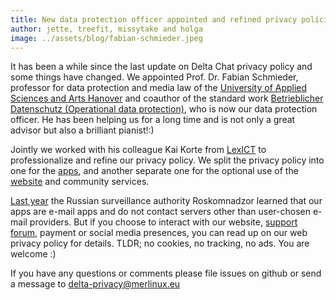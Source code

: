 ```yaml
---
title: New data protection officer appointed and refined privacy policies
author: jette, treefit, missytake and holga
image: ../assets/blog/fabian-schmieder.jpeg
---
```


It has been a while since the last update on Delta Chat privacy policy and some things have changed. We appointed Prof. Dr. Fabian Schmieder, professor for data protection and media law of the [University of Applied Sciences and Arts Hanover](https://im.f3.hs-hannover.de/en_us/studium/personen/prof-dr-fabian-schmieder/) and coauthor of the standard work [Betrieblicher Datenschutz (Operational data protection)](https://www.beck-shop.de/forgo-helfrich-schneider-betrieblicher-datenschutz/product/24093138), who is now our data protection officer. He has been helping us for a long time and is not only a great advisor but also a brilliant pianist!:)

Jointly we worked with his colleague Kai Korte from [LexICT](https://lexict.de) to professionalize and refine our privacy policy. We split the privacy policy into one for the [apps](gdpr), and another separate one for the optional use of the [website](gdpr-website) and community services.

[Last year](https://twitter.com/delta_chat/status/1256137319150751744) the Russian surveillance authority Roskomnadzor learned that our apps are e-mail apps and do not contact servers other than user-chosen e-mail providers. But if you choose to interact with our website, [support forum](https://support.delta.chat), payment or social media presences, you can read up on our web privacy policy for details. TLDR; no cookies, no tracking, no ads. You are welcome :)

If you have any questions or comments please file issues on github 
or send a message to delta-privacy@merlinux.eu 

